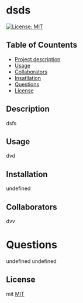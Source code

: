 
    
  # dsds

  [![License: MIT](https://img.shields.io/badge/License-MIT-yellow.svg)](https://opensource.org/licenses/MIT)

  ## Table of Countents
  - [Project description](#Description)
  - [Usage](#Usage)
  - [Collaborators](#Collaborators)
  - [Insatllation](#Installation)
  - [Questions](#Questions)
  - [License](#License)

  ## Description
  dsfs

  ## Usage
  dvd

  ## Installation
  undefined

  ## Collaborators
  dvv

  # Questions
  undefined
  undefined

  ## License
  mit
  [MIT](https://opensource.org/licenses/MIT)
  